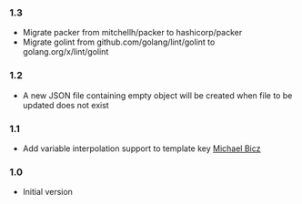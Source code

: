 ### 1.3
* Migrate packer from mitchellh/packer to hashicorp/packer
* Migrate golint from github.com/golang/lint/golint to golang.org/x/lint/golint

### 1.2
* A new JSON file containing empty object will be created when file to be updated does not exist

### 1.1
* Add variable interpolation support to template key [Michael Bicz](https://github.com/bemehow)

### 1.0
* Initial version
